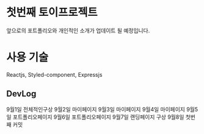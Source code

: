 # 첫번째 토이프로젝트
앞으로의 포트폴리오와 개인적인 소개가 업데이트 될 예정입니다.

# 사용 기술
Reactjs, Styled-component, Expressjs

## DevLog
9월1일 전체적인구상
9월2일 마이페이지
9월3일 마이페이지
9월4일 마이페이지
9월5일 포트폴리오페이지
9월6일 포트폴리오페이지
9월7일 랜딩페이지 구상
9월8일 첫번째 커밋

